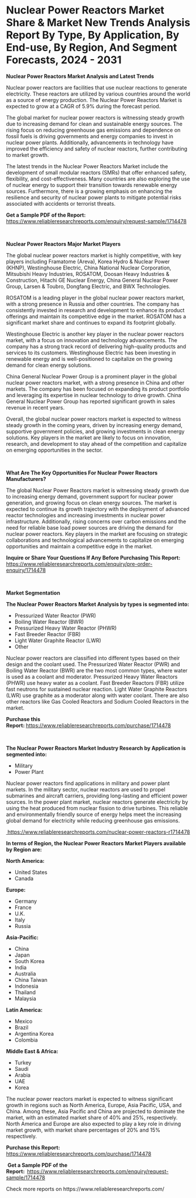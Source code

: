 <p><h1>Nuclear Power Reactors Market Share & Market New Trends Analysis Report By Type, By Application, By End-use, By Region, And Segment Forecasts, 2024 - 2031</h1></p><p><strong>Nuclear Power Reactors Market Analysis and Latest Trends</strong></p>
<p><p>Nuclear power reactors are facilities that use nuclear reactions to generate electricity. These reactors are utilized by various countries around the world as a source of energy production. The Nuclear Power Reactors Market is expected to grow at a CAGR of 5.9% during the forecast period.</p><p>The global market for nuclear power reactors is witnessing steady growth due to increasing demand for clean and sustainable energy sources. The rising focus on reducing greenhouse gas emissions and dependence on fossil fuels is driving governments and energy companies to invest in nuclear power plants. Additionally, advancements in technology have improved the efficiency and safety of nuclear reactors, further contributing to market growth.</p><p>The latest trends in the Nuclear Power Reactors Market include the development of small modular reactors (SMRs) that offer enhanced safety, flexibility, and cost-effectiveness. Many countries are also exploring the use of nuclear energy to support their transition towards renewable energy sources. Furthermore, there is a growing emphasis on enhancing the resilience and security of nuclear power plants to mitigate potential risks associated with accidents or terrorist threats.</p></p>
<p><strong>Get a Sample PDF of the Report:&nbsp;</strong> <a href="https://www.reliableresearchreports.com/enquiry/request-sample/1714478">https://www.reliableresearchreports.com/enquiry/request-sample/1714478</a></p>
<p>&nbsp;</p>
<p><strong>Nuclear Power Reactors Major Market Players</strong></p>
<p><p>The global nuclear power reactors market is highly competitive, with key players including Framatome (Areva), Korea Hydro & Nuclear Power (KHNP), Westinghouse Electric, China National Nuclear Corporation, Mitsubishi Heavy Industries, ROSATOM, Doosan Heavy Industries & Construction, Hitachi GE Nuclear Energy, China General Nuclear Power Group, Larsen & Toubro, Dongfang Electric, and BWX Technologies.</p><p>ROSATOM is a leading player in the global nuclear power reactors market, with a strong presence in Russia and other countries. The company has consistently invested in research and development to enhance its product offerings and maintain its competitive edge in the market. ROSATOM has a significant market share and continues to expand its footprint globally.</p><p>Westinghouse Electric is another key player in the nuclear power reactors market, with a focus on innovation and technology advancements. The company has a strong track record of delivering high-quality products and services to its customers. Westinghouse Electric has been investing in renewable energy and is well-positioned to capitalize on the growing demand for clean energy solutions.</p><p>China General Nuclear Power Group is a prominent player in the global nuclear power reactors market, with a strong presence in China and other markets. The company has been focused on expanding its product portfolio and leveraging its expertise in nuclear technology to drive growth. China General Nuclear Power Group has reported significant growth in sales revenue in recent years.</p><p>Overall, the global nuclear power reactors market is expected to witness steady growth in the coming years, driven by increasing energy demand, supportive government policies, and growing investments in clean energy solutions. Key players in the market are likely to focus on innovation, research, and development to stay ahead of the competition and capitalize on emerging opportunities in the sector.</p></p>
<p>&nbsp;</p>
<p><strong>What Are The Key Opportunities For Nuclear Power Reactors Manufacturers?</strong></p>
<p><p>The global Nuclear Power Reactors market is witnessing steady growth due to increasing energy demand, government support for nuclear power generation, and growing focus on clean energy sources. The market is expected to continue its growth trajectory with the deployment of advanced reactor technologies and increasing investments in nuclear power infrastructure. Additionally, rising concerns over carbon emissions and the need for reliable base load power sources are driving the demand for nuclear power reactors. Key players in the market are focusing on strategic collaborations and technological advancements to capitalize on emerging opportunities and maintain a competitive edge in the market.</p></p>
<p><strong>Inquire or Share Your Questions If Any Before Purchasing This Report:</strong> <a href="https://www.reliableresearchreports.com/enquiry/pre-order-enquiry/1714478">https://www.reliableresearchreports.com/enquiry/pre-order-enquiry/1714478</a></p>
<p>&nbsp;</p>
<p><strong>Market Segmentation</strong></p>
<p><strong>The Nuclear Power Reactors Market Analysis by types is segmented into:</strong></p>
<p><ul><li>Pressurized Water Reactor (PWR)</li><li>Boiling Water Reactor (BWR)</li><li>Pressurized Heavy Water Reactor (PHWR)</li><li>Fast Breeder Reactor (FBR)</li><li>Light Water Graphite Reactor (LWR)</li><li>Other</li></ul></p>
<p><p>Nuclear power reactors are classified into different types based on their design and the coolant used. The Pressurized Water Reactor (PWR) and Boiling Water Reactor (BWR) are the two most common types, where water is used as a coolant and moderator. Pressurized Heavy Water Reactors (PHWR) use heavy water as a coolant. Fast Breeder Reactors (FBR) utilize fast neutrons for sustained nuclear reaction. Light Water Graphite Reactors (LWR) use graphite as a moderator along with water coolant. There are also other reactors like Gas Cooled Reactors and Sodium Cooled Reactors in the market.</p></p>
<p><strong>Purchase this Report:&nbsp;</strong><a href="https://www.reliableresearchreports.com/purchase/1714478">https://www.reliableresearchreports.com/purchase/1714478</a></p>
<p>&nbsp;</p>
<p><strong>The Nuclear Power Reactors Market Industry Research by Application is segmented into:</strong></p>
<p><ul><li>Military</li><li>Power Plant</li></ul></p>
<p><p>Nuclear power reactors find applications in military and power plant markets. In the military sector, nuclear reactors are used to propel submarines and aircraft carriers, providing long-lasting and efficient power sources. In the power plant market, nuclear reactors generate electricity by using the heat produced from nuclear fission to drive turbines. This reliable and environmentally friendly source of energy helps meet the increasing global demand for electricity while reducing greenhouse gas emissions.</p></p>
<p><a href="https://www.reliableresearchreports.com/nuclear-power-reactors-r1714478">&nbsp;https://www.reliableresearchreports.com/nuclear-power-reactors-r1714478</a></p>
<p><strong>In terms of Region, the Nuclear Power Reactors Market Players available by Region are:</strong></p>
<p>
    <p> <strong> North America: </strong>
        <ul>
            <li>United States</li>
            <li>Canada</li>
        </ul>
        </p> 
    <p> <strong> Europe: </strong>
        <ul>
            <li>Germany</li>
            <li>France</li>
            <li>U.K.</li>
            <li>Italy</li>
            <li>Russia</li>
        </ul>
        </p> 
    <p> <strong> Asia-Pacific: </strong>
        <ul>
            <li>China</li>
            <li>Japan</li>
            <li>South Korea</li>
            <li>India</li>
            <li>Australia</li>
            <li>China Taiwan</li>
            <li>Indonesia</li>
            <li>Thailand</li>
            <li>Malaysia</li>
        </ul>
        </p> 
    <p> <strong> Latin America: </strong>
        <ul>
            <li>Mexico</li>
            <li>Brazil</li>
            <li>Argentina Korea</li>
            <li>Colombia</li>
        </ul>
        </p> 
    <p> <strong> Middle East & Africa: </strong>
        <ul>
            <li>Turkey</li>
            <li>Saudi</li>
            <li>Arabia</li>
            <li>UAE</li>
            <li>Korea</li>
        </ul>
    </p>
    </p>
<p><p>The nuclear power reactors market is expected to witness significant growth in regions such as North America, Europe, Asia Pacific, USA, and China. Among these, Asia Pacific and China are projected to dominate the market, with an estimated market share of 40% and 25%, respectively. North America and Europe are also expected to play a key role in driving market growth, with market share percentages of 20% and 15% respectively.</p></p>
<p><strong>Purchase this Report: </strong><a href="https://www.reliableresearchreports.com/purchase/1714478">https://www.reliableresearchreports.com/purchase/1714478</a></p>
<p>&nbsp;<strong>Get a Sample PDF of the Report:&nbsp;&nbsp;</strong><a href="https://www.reliableresearchreports.com/enquiry/request-sample/1714478">https://www.reliableresearchreports.com/enquiry/request-sample/1714478</a></p>
<p><strong></strong></p>
<p>Check more reports on https://www.reliableresearchreports.com/</p>